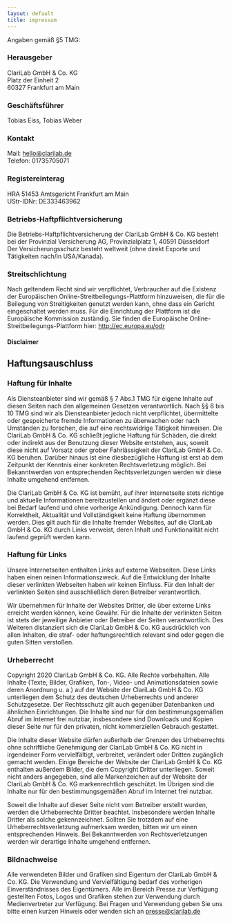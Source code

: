 ```yaml
---
layout: default
title: impressum
---
```


Angaben gemäß §5 TMG:

### Herausgeber
ClariLab GmbH & Co. KG  
Platz der Einheit 2  
60327 Frankfurt am Main

### Geschäftsführer
Tobias Eiss, Tobias Weber

### Kontakt
Mail: hello@clarilab.de  
Telefon: 01735705071

### Registereinterag
HRA 51453 Amtsgericht Frankfurt am Main  
UStr-IDNr: DE333463962  

### Betriebs-Haftpflichtversicherung
Die Betriebs-Haftpflichtversicherung der ClariLab GmbH & Co. KG besteht bei der Provinzial Versicherung AG, Provinzialplatz 1, 40591 Düsseldorf  
Der Versicherungsschutz besteht weltweit (ohne direkt Exporte und Tätigkeiten nach/in USA/Kanada).  

### Streitschlichtung
Nach geltendem Recht sind wir verpflichtet, Verbraucher auf die Existenz der Europäischen Online-Streitbeilegungs-Plattform hinzuweisen, die für die Beilegung von Streitigkeiten genutzt werden kann, ohne dass ein Gericht eingeschaltet werden muss. Für die Einrichtung der Plattform ist die Europäische Kommission zuständig. Sie finden die Europäische Online-Streitbeilegungs-Plattform hier: http://ec.europa.eu/odr

#### Disclaimer

## Haftungsauschluss
### Haftung für Inhalte
Als Diensteanbieter sind wir gemäß § 7 Abs.1 TMG für eigene Inhalte auf diesen Seiten nach den allgemeinen Gesetzen verantwortlich. Nach §§ 8 bis 10 TMG sind wir als Diensteanbieter jedoch nicht verpflichtet, übermittelte oder gespeicherte fremde Informationen zu überwachen oder nach Umständen zu forschen, die auf eine rechtswidrige Tätigkeit hinweisen. Die ClariLab GmbH & Co. KG schließt jegliche Haftung für Schäden, die direkt oder indirekt aus der Benutzung dieser Website entstehen, aus, soweit diese nicht auf Vorsatz oder grober Fahrlässigkeit der ClariLab GmbH & Co. KG beruhen. Darüber hinaus ist eine diesbezügliche Haftung ist erst ab dem Zeitpunkt der Kenntnis einer konkreten Rechtsverletzung möglich. Bei Bekanntwerden von entsprechenden Rechtsverletzungen werden wir diese Inhalte umgehend entfernen.

Die ClariLab GmbH & Co. KG ist bemüht, auf ihrer Internetseite stets richtige und aktuelle Informationen bereitzustellen und ändert oder ergänzt diese bei Bedarf laufend und ohne vorherige Ankündigung. Dennoch kann für Korrektheit, Aktualität und Vollständigkeit keine Haftung übernommen werden. Dies gilt auch für die Inhalte fremder Websites, auf die ClariLab GmbH & Co. KG durch Links verweist, deren Inhalt und Funktionalität nicht laufend geprüft werden kann.

### Haftung für Links

Unsere Internetseiten enthalten Links auf externe Webseiten. Diese Links haben einen reinen Informationszweck. Auf die Entwicklung der Inhalte dieser verlinkten Webseiten haben wir keinen Einfluss. Für den Inhalt der verlinkten Seiten sind ausschließlich deren Betreiber verantwortlich.

Wir übernehmen für Inhalte der Websites Dritter, die über externe Links erreicht werden können, keine Gewähr. Für die Inhalte der verlinkten Seiten ist stets der jeweilige Anbieter oder Betreiber der Seiten verantwortlich. Des Weiteren distanziert sich die ClariLab GmbH & Co. KG ausdrücklich von allen Inhalten, die straf- oder haftungsrechtlich relevant sind oder gegen die guten Sitten verstoßen.

### Urheberrecht

Copyright 2020 ClariLab GmbH & Co. KG. Alle Rechte vorbehalten. Alle Inhalte (Texte, Bilder, Grafiken, Ton-, Video- und Animationsdateien sowie deren Anordnung u. a.) auf der Website der ClariLab GmbH & Co. KG unterliegen dem Schutz des deutschen Urheberrechts und anderer Schutzgesetze. Der Rechtsschutz gilt auch gegenüber Datenbanken und ähnlichen Einrichtungen. Die Inhalte sind nur für den bestimmungsgemäßen Abruf im Internet frei nutzbar, insbesondere sind Downloads und Kopien dieser Seite nur für den privaten, nicht kommerziellen Gebrauch gestattet.

Die Inhalte dieser Website dürfen außerhalb der Grenzen des Urheberrechts ohne schriftliche Genehmigung der ClariLab GmbH & Co. KG nicht in irgendeiner Form vervielfältigt, verbreitet, verändert oder Dritten zugänglich gemacht werden. Einige Bereiche der Website der ClariLab GmbH & Co. KG enthalten außerdem Bilder, die dem Copyright Dritter unterliegen. Soweit nicht anders angegeben, sind alle Markenzeichen auf der Website der ClariLab GmbH & Co. KG markenrechtlich geschützt. Im Übrigen sind die Inhalte nur für den bestimmungsgemäßen Abruf im Internet frei nutzbar.

Soweit die Inhalte auf dieser Seite nicht vom Betreiber erstellt wurden, werden die Urheberrechte Dritter beachtet. Insbesondere werden Inhalte Dritter als solche gekennzeichnet. Sollten Sie trotzdem auf eine Urheberrechtsverletzung aufmerksam werden, bitten wir um einen entsprechenden Hinweis. Bei Bekanntwerden von Rechtsverletzungen werden wir derartige Inhalte umgehend entfernen.

### Bildnachweise

Alle verwendeten Bilder und Grafiken sind Eigentum der ClariLab GmbH & Co. KG. Die Verwendung und Vervielfältigung bedarf des vorherigen Einverständnisses des Eigentümers. Alle im Bereich Presse zur Verfügung gestellten Fotos, Logos und Grafiken stehen zur Verwendung durch Medienvertreter zur Verfügung. Bei Fragen und Verwendung geben Sie uns bitte einen kurzen Hinweis oder wenden sich an presse@clarilab.de